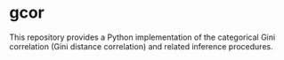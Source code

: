 # gcor
This repository provides a Python implementation of the categorical Gini correlation (Gini distance correlation) and related inference procedures.
